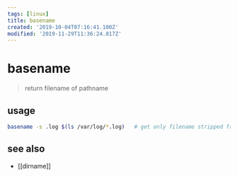 ```yaml
---
tags: [linux]
title: basename
created: '2019-10-04T07:16:41.100Z'
modified: '2019-11-29T11:36:24.817Z'
---
```


# basename

> return filename of pathname

## usage
```sh
basename -s .log $(ls /var/log/*.log)   # get only filename stripped from extension
```


## see also
- [[dirname]]
